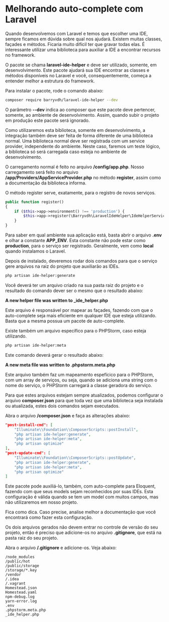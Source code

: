 # Melhorando auto-complete com Laravel

Quando desenvolvemos com Laravel e temos que escolher uma IDE, sempre ficamos em dúvida sobre qual nos ajudará. Existem muitas classes, façades e métodos. Ficaria muito difícil ter que gravar todas elas. É interessante utilizar uma biblioteca para auxiliar a IDE a encontrar recursos no framework.

O pacote se chama **laravel-ide-helper** e deve ser utilizado, somente, em desenvolvimento. Este pacote ajudará sua IDE encontrar as classes e métodos disponíveis no Laravel e você, consequentemente, começa a entender melhor a estrutura do framework.

Para instalar o pacote, rode o comando abaixo:

```sh
composer require barryvdh/laravel-ide-helper --dev
```

O parâmetro **--dev** indica ao composer que este pacote deve pertencer, somente, ao ambiente de desenvolvimento. Assim, quando subir o projeto em produção este pacote será ignorado.

Como utilizaremos esta biblioteca, somente em desenvolvimento, a integração também deve ser feita de forma diferente de uma biblioteca normal. Uma biblioteca normal deve ser registrada com um service provider, independente do ambiente. Neste caso, faremos um teste lógico, a biblioteca só será carregada caso esteja no ambiente de desenvolvimento.

O carregamento normal é feito no arquivo **/config/app.php**. Nosso carregamento será feito no arquivo **/app/Providers/AppServiceProvider.php** no método **register**, assim como a documentação da biblioteca informa.

O método register serve, exatamente, para o registro de novos serviços.

```php
public function register()
{
    if ($this->app->environment() !== 'production') {
        $this->app->register(\Barryvdh\LaravelIdeHelper\IdeHelperServiceProvider::class);
    }
}
```

Para saber em qual ambiente sua aplicação está, basta abrir o arquivo **.env** e olhar a constante **APP_ENV**. Esta constante não pode estar como **production**, para o serviço ser registrado. Geralmente, vem como **local** quando instalamos o Laravel.

Depois de instalado, deveremos rodar dois comandos para que o serviço gere arquivos na raiz do projeto que auxiliarão as IDEs.

```sh
php artisan ide-helper:generate
```

Você deverá ter um arquivo criado na sua pasta raiz do projeto e o resultado do comando dever ser o mesmo que o resultado abaixo:

**A new helper file was written to _ide_helper.php**

Este arquivo é responsável por mapear as façades, fazendo com que o auto-complete seja mais eficiente em qualquer IDE que esteja utilizando. Basta que a mesma possua um pacote de auto-complete.

Existe também um arquivo específico para o PHPStorm, caso esteja utilizando.

```sh
php artisan ide-helper:meta
```

Este comando deverá gerar o resultado abaixo:

**A new meta file was written to .phpstorm.meta.php**

Este arquivo também faz um mapeamento espefícico para o PHPStorm, com um array de serviços, ou seja, quando se adiciona uma string com o nome do serviço, o PHPStorm carregará a classe geradora do serviço.

Para que estes arquivos estejam sempre atualizados, podemos configurar o arquivo **composer.json** para que toda vez que uma biblioteca seja instalada ou atualizada, estes dois comandos sejam executados.

Abra o arquivo **/composer.json** e faça as alterações abaixo:

```json
"post-install-cmd": [
    "Illuminate\\Foundation\\ComposerScripts::postInstall",
    "php artisan ide-helper:generate",
    "php artisan ide-helper:meta",
    "php artisan optimize"
],
"post-update-cmd": [
    "Illuminate\\Foundation\\ComposerScripts::postUpdate",
    "php artisan ide-helper:generate",
    "php artisan ide-helper:meta",
    "php artisan optimize"
]
```

Este pacote pode auxiliá-lo, também, com auto-complete para Eloquent, fazendo com que seus models sejam reconhecidos por suas IDEs. Esta configuração é válida quando se tem um model com muitos campos, mas não utilizaremos em nosso projeto.

Fica como dica. Caso precise, analise melhor a documentação que você encontrará como fazer esta configuração.

Os dois arquivos gerados não devem entrar no controle de versão do seu projeto, então é preciso que adicione-os no arquivo **.gitignore**, que está na pasta raiz do seu projeto.

Abra o arquivo **/.gitignore** e adicione-os. Veja abaixo:

```
/node_modules
/public/hot
/public/storage
/storage/*.key
/vendor
/.idea
/.vagrant
Homestead.json
Homestead.yaml
npm-debug.log
yarn-error.log
.env
.phpstorm.meta.php
_ide_helper.php
```
